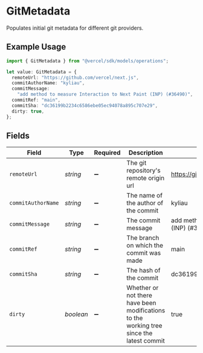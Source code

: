 # GitMetadata

Populates initial git metadata for different git providers.

## Example Usage

```typescript
import { GitMetadata } from "@vercel/sdk/models/operations";

let value: GitMetadata = {
  remoteUrl: "https://github.com/vercel/next.js",
  commitAuthorName: "kyliau",
  commitMessage:
    "add method to measure Interaction to Next Paint (INP) (#36490)",
  commitRef: "main",
  commitSha: "dc36199b2234c6586ebe05ec94078a895c707e29",
  dirty: true,
};
```

## Fields

| Field                                                                                    | Type                                                                                     | Required                                                                                 | Description                                                                              | Example                                                                                  |
| ---------------------------------------------------------------------------------------- | ---------------------------------------------------------------------------------------- | ---------------------------------------------------------------------------------------- | ---------------------------------------------------------------------------------------- | ---------------------------------------------------------------------------------------- |
| `remoteUrl`                                                                              | *string*                                                                                 | :heavy_minus_sign:                                                                       | The git repository's remote origin url                                                   | https://github.com/vercel/next.js                                                        |
| `commitAuthorName`                                                                       | *string*                                                                                 | :heavy_minus_sign:                                                                       | The name of the author of the commit                                                     | kyliau                                                                                   |
| `commitMessage`                                                                          | *string*                                                                                 | :heavy_minus_sign:                                                                       | The commit message                                                                       | add method to measure Interaction to Next Paint (INP) (#36490)                           |
| `commitRef`                                                                              | *string*                                                                                 | :heavy_minus_sign:                                                                       | The branch on which the commit was made                                                  | main                                                                                     |
| `commitSha`                                                                              | *string*                                                                                 | :heavy_minus_sign:                                                                       | The hash of the commit                                                                   | dc36199b2234c6586ebe05ec94078a895c707e29                                                 |
| `dirty`                                                                                  | *boolean*                                                                                | :heavy_minus_sign:                                                                       | Whether or not there have been modifications to the working tree since the latest commit | true                                                                                     |
